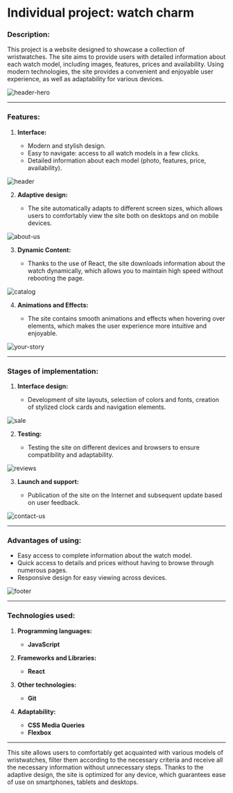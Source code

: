 # Individual project: watch charm

### Description:

This project is a website designed to showcase a collection of wristwatches. The site aims to provide users with detailed information about each watch model, including images, features, prices and availability. Using modern technologies, the site provides a convenient and enjoyable user experience, as well as adaptability for various devices.

![header-hero](./src/img/readme/header-hero.png)

---

### Features:

1. **Interface:**

   - Modern and stylish design.
   - Easy to navigate: access to all watch models in a few clicks.
   - Detailed information about each model (photo, features, price, availability).

![header](./src/img/readme/header.png)

2. **Adaptive design:**

   - The site automatically adapts to different screen sizes, which allows users to comfortably view the site both on desktops and on mobile devices.

![about-us](./src/img/readme/about-us.png)

3. **Dynamic Content:**

   - Thanks to the use of React, the site downloads information about the watch dynamically, which allows you to maintain high speed without rebooting the page.

![catalog](./src/img/readme/catalog.png)

4. **Animations and Effects:**

   - The site contains smooth animations and effects when hovering over elements, which makes the user experience more intuitive and enjoyable.

![your-story](./src/img/readme/your-story.png)

---

### Stages of implementation:

1. **Interface design:**

   - Development of site layouts, selection of colors and fonts, creation of stylized clock cards and navigation elements.

![sale](./src/img/readme/sale.png)

2. **Testing:**

   - Testing the site on different devices and browsers to ensure compatibility and adaptability.

![reviews](./src/img/readme/reviews.png)

3. **Launch and support:**

   - Publication of the site on the Internet and subsequent update based on user feedback.

![contact-us](./src/img/readme/contact-us.png)

---

### Advantages of using:

- Easy access to complete information about the watch model.
- Quick access to details and prices without having to browse through numerous pages.
- Responsive design for easy viewing across devices.

![footer](./src/img/readme/footer.png)

---

### Technologies used:

1. **Programming languages:**

   - **JavaScript**

2. **Frameworks and Libraries:**

   - **React**

3. **Other technologies:**

   - **Git**

4. **Adaptability:**
   - **CSS Media Queries**
   - **Flexbox**
---

This site allows users to comfortably get acquainted with various models of wristwatches, filter them according to the necessary criteria and receive all the necessary information without unnecessary steps. Thanks to the adaptive design, the site is optimized for any device, which guarantees ease of use on smartphones, tablets and desktops.



